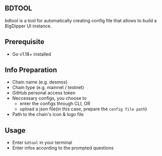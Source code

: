 ## BDTOOL
bdtool is a tool for automatically creating config file that allows to build a BigDipper UI instance.

## Prerequisite
- Go v1.18+ installed

## Info Preparation
- Chain name (e.g. desmos)
- Chain type (e.g. mainnet / testnet)
- GitHub personal access token
- Neccessary configs, you choose to
  - enter the configs through CLI, OR
  - upload a json file(in this case, prepare the `config file path`)
- Path to the chain's icon & logo file

## Usage
- Enter `bdtool` in your terminal
- Enter infos according to the prompted questions
